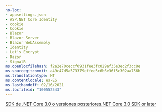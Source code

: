 ```yaml
---
no-loc:
- appsettings.json
- ASP.NET Core Identity
- cookie
- Cookie
- Blazor
- Blazor Server
- Blazor WebAssembly
- Identity
- Let's Encrypt
- Razor
- SignalR
ms.openlocfilehash: f2a2e70ceccf0931fee3fc029af35e3ec2f3cc8e
ms.sourcegitcommit: a49c47d5a573379effee5c6b6e36f5c302aa756b
ms.translationtype: HT
ms.contentlocale: es-ES
ms.lasthandoff: 02/16/2021
ms.locfileid: "100552543"
---
```

[<span data-ttu-id="e8ac9-101">SDK de .NET Core 3.0 o versiones posteriores</span><span class="sxs-lookup"><span data-stu-id="e8ac9-101">.NET Core 3.0 SDK or later</span></span>](https://dotnet.microsoft.com/download/dotnet-core/3.0)
